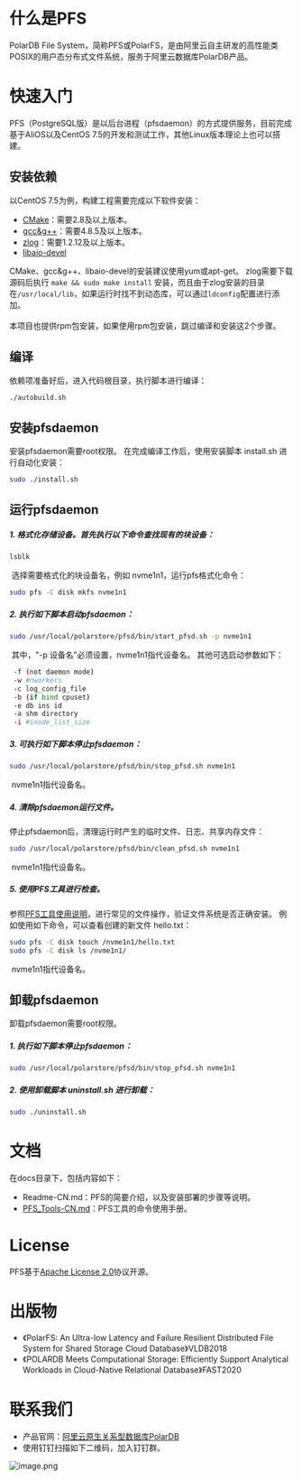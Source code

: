 # 什么是PFS
PolarDB File System，简称PFS或PolarFS，是由阿里云自主研发的高性能类POSIX的用户态分布式文件系统，服务于阿里云数据库PolarDB产品。
# 快速入门
PFS（PostgreSQL版）是以后台进程（pfsdaemon）的方式提供服务，目前完成基于AliOS以及CentOS 7.5的开发和测试工作，其他Linux版本理论上也可以搭建。
​

## 安装依赖
以CentOS 7.5为例，构建工程需要完成以下软件安装：

- [CMake](https://cmake.org/)：需要2.8及以上版本。
- [gcc&g++](http://www.gnu.org/software/gcc/)：需要4.8.5及以上版本。
- [zlog](https://github.com/HardySimpson/zlog/releases)：需要1.2.12及以上版本。​
- [libaio-devel](https://pagure.io/libaio)​

CMake、gcc&g++、libai​o-devel的安装建议使用yum或apt-get。
zlog需要下载源码后执行 `make && sudo make install` 安装，而且由于zlog安装的目录在`/usr/local/lib`，如果运行时找不到动态库，可以通过`ldconfig`配置进行添加。<br><br>
​本项目也提供rpm包安装，如果使用rpm包安装，跳过编译和安装这2个步骤。

## 编译
依赖项准备好后，进入代码根目录，执行脚本进行编译：
```bash
./autobuild.sh
```
## 安装pfsdaemon
安装pfsdaemon需要root权限。
在完成编译工作后，使用安装脚本 install.sh 进行自动化安装：
```bash
sudo ./install.sh
```



## 运行pfsdaemon

##### 1. 格式化存储设备。首先执行以下命令查找现有的块设备：
```bash
lsblk
```
​		选择需要格式化的块设备名，例如 nvme1n1，运行pfs格式化命令：
```bash
sudo pfs -C disk mkfs nvme1n1
```

##### 2. 执行如下脚本启动pfsdaemon：
```bash
sudo /usr/local/polarstore/pfsd/bin/start_pfsd.sh -p nvme1n1
```
​		其中，"-p 设备名"必须设置，nvme1n1指代设备名。
​		其他可选启动参数如下：

```bash
 -f (not daemon mode)
 -w #nworkers
 -c log_config_file
 -b (if bind cpuset)
 -e db ins id
 -a shm directory
 -i #inode_list_size
```

##### 3. 可执行如下脚本停止pfsdaemon：
```bash
sudo /usr/local/polarstore/pfsd/bin/stop_pfsd.sh nvme1n1
```
​		nvme1n1指代设备名。

##### 4. 清除pfsdaemon运行文件。

   停止pfsdaemon后，清理运行时产生的临时文件、日志、共享内存文件：

```bash
sudo /usr/local/polarstore/pfsd/bin/clean_pfsd.sh nvme1n1
```
​		nvme1n1指代设备名。

##### 5. 使用PFS工具进行检查。

   参照[PFS工具使用说明](PFS_Tools-CN.md)，进行常见的文件操作，验证文件系统是否正确安装。
   例如使用如下命令，可以查看创建的新文件 hello.txt：

```bash
sudo pfs -C disk touch /nvme1n1/hello.txt
sudo pfs -C disk ls /nvme1n1/
```
​		nvme1n1指代设备名。


## 卸载pfsdaemon
卸载pfsdaemon需要root权限。

##### 1. 执行如下脚本停止pfsdaemon：
```bash
sudo /usr/local/polarstore/pfsd/bin/stop_pfsd.sh nvme1n1
```

##### 2. 使用卸载脚本 uninstall.sh 进行卸载：
```bash
sudo ./uninstall.sh
```


# 文档
在docs目录下，包括内容如下：

- Readme-CN.md：PFS的简要介绍，以及安装部署的步骤等说明。
- [PFS_Tools-CN.md](PFS_Tools-CN.md)：PFS工具的命令使用手册。

# License
PFS基于[Apache License 2.0](https://www.apache.org/licenses/LICENSE-2.0)协议开源。

# 出版物

- 《PolarFS: An Ultra-low Latency and Failure Resilient Distributed File System for Shared Storage Cloud Database》VLDB2018
- 《POLARDB Meets Computational Storage: Efficiently Support Analytical Workloads in Cloud-Native Relational Database》FAST2020



# 联系我们

- 产品官网：[阿里云原生关系型数据库PolarDB](https://help.aliyun.com/product/172538.html)
- 使用钉钉扫描如下二维码，加入钉钉群。

![image.png](https://raw.githubusercontent.com/alibaba/PolarDB-for-PostgreSQL/main/doc/PolarDB-EN/pic/polardb_group.png)
